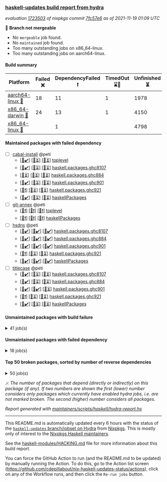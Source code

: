 ### [haskell-updates build report from hydra](https://hydra.nixos.org/jobset/nixpkgs/haskell-updates)
*evaluation [1723503](https://hydra.nixos.org/eval/1723503) of nixpkgs commit [7fc57e6](https://github.com/NixOS/nixpkgs/commits/7fc57e61d317295999c2b2cddcf3cc3ffdfeb57c) as of 2021-11-19 01:09 UTC*

:red_circle: **Branch not mergeable**
  * No `mergeable` job found.
  * No `maintained` job found.
  * Too many outstanding jobs on x86_64-linux.
  * Too many outstanding jobs on aarch64-linux.

#### Build summary

 | Platform | Failed :x: | DependencyFailed :heavy_exclamation_mark: | TimedOut :hourglass::no_entry_sign: | Unfinished :hourglass_flowing_sand: | Success :heavy_check_mark: | 
 | --- | --- | --- | --- | --- | --- | 
 | [aarch64-linux :iphone:](https://hydra.nixos.org/eval/1723503?filter=.aarch64-linux) | 18 | 11 | 1 | 1978 | 5127 | 
 | [x86_64-darwin :apple:](https://hydra.nixos.org/eval/1723503?filter=.x86_64-darwin) | 24 | 13 | 1 | 4150 | 2885 | 
 | [x86_64-linux :penguin:](https://hydra.nixos.org/eval/1723503?filter=.x86_64-linux) |  | 1 |  | 4798 | 2359 | 
#### Maintained packages with failed dependency
- [ ] [cabal-install](https://hydra.nixos.org/eval/1723503?filter=cabal-install) @peti
  - [[:iphone::heavy_check_mark:]](https://hydra.nixos.org/build/158859488) [[:apple::hourglass_flowing_sand:]](https://hydra.nixos.org/build/158857096) [[:penguin::hourglass_flowing_sand:]](https://hydra.nixos.org/build/158854179) [toplevel](https://hydra.nixos.org/eval/1723503?filter=cabal-install)
  - [[:iphone::heavy_check_mark:]](https://hydra.nixos.org/build/158849756) [[:apple::hourglass_flowing_sand:]](https://hydra.nixos.org/build/158850633) [[:penguin::hourglass_flowing_sand:]](https://hydra.nixos.org/build/158853726) [haskell.packages.ghc8107](https://hydra.nixos.org/eval/1723503?filter=haskell.packages.ghc8107.cabal-install)
  - [[:iphone::hourglass_flowing_sand:]](https://hydra.nixos.org/build/158862111) [[:apple::hourglass_flowing_sand:]](https://hydra.nixos.org/build/158853501) [[:penguin::hourglass_flowing_sand:]](https://hydra.nixos.org/build/158854679) [haskell.packages.ghc884](https://hydra.nixos.org/eval/1723503?filter=haskell.packages.ghc884.cabal-install)
  - [[:iphone::heavy_check_mark:]](https://hydra.nixos.org/build/158848129) [[:apple::hourglass_flowing_sand:]](https://hydra.nixos.org/build/158852590) [[:penguin::hourglass_flowing_sand:]](https://hydra.nixos.org/build/158852703) [haskell.packages.ghc901](https://hydra.nixos.org/eval/1723503?filter=haskell.packages.ghc901.cabal-install)
  - [[:iphone::heavy_exclamation_mark:]](https://hydra.nixos.org/build/158858423) [[:apple::hourglass_flowing_sand:]](https://hydra.nixos.org/build/158848823) [[:penguin::hourglass_flowing_sand:]](https://hydra.nixos.org/build/158851921) [haskell.packages.ghc921](https://hydra.nixos.org/eval/1723503?filter=haskell.packages.ghc921.cabal-install)
  - [[:iphone::heavy_check_mark:]](https://hydra.nixos.org/build/158861502) [[:apple::hourglass_flowing_sand:]](https://hydra.nixos.org/build/158859272) [[:penguin::hourglass_flowing_sand:]](https://hydra.nixos.org/build/158861834) [haskellPackages](https://hydra.nixos.org/eval/1723503?filter=haskellPackages.cabal-install)
- [ ] [git-annex](https://hydra.nixos.org/eval/1723503?filter=git-annex) @peti
  - [[:iphone::heavy_exclamation_mark:]](https://hydra.nixos.org/build/158857607) [[:apple::heavy_exclamation_mark:]](https://hydra.nixos.org/build/158852130) [[:penguin::heavy_exclamation_mark:]](https://hydra.nixos.org/build/158852154) [toplevel](https://hydra.nixos.org/eval/1723503?filter=git-annex)
  - [[:iphone::heavy_exclamation_mark:]](https://hydra.nixos.org/build/158848048) [[:apple::heavy_exclamation_mark:]](https://hydra.nixos.org/build/158856853) [[:penguin::heavy_exclamation_mark:]](https://hydra.nixos.org/build/158860446) [haskellPackages](https://hydra.nixos.org/eval/1723503?filter=haskellPackages.git-annex)
- [ ] [hsdns](https://hydra.nixos.org/eval/1723503?filter=hsdns) @peti
  - [[:iphone::heavy_check_mark:]](https://hydra.nixos.org/build/158167926) [[:apple::heavy_check_mark:]](https://hydra.nixos.org/build/158177816) [[:penguin::heavy_check_mark:]](https://hydra.nixos.org/build/158184888) [haskell.packages.ghc8107](https://hydra.nixos.org/eval/1723503?filter=haskell.packages.ghc8107.hsdns)
  - [[:iphone::heavy_check_mark:]](https://hydra.nixos.org/build/158178147) [[:apple::heavy_check_mark:]](https://hydra.nixos.org/build/158171568) [[:penguin::heavy_check_mark:]](https://hydra.nixos.org/build/158180260) [haskell.packages.ghc884](https://hydra.nixos.org/eval/1723503?filter=haskell.packages.ghc884.hsdns)
  - [[:iphone::heavy_check_mark:]](https://hydra.nixos.org/build/158173050) [[:apple::heavy_check_mark:]](https://hydra.nixos.org/build/158183912) [[:penguin::heavy_check_mark:]](https://hydra.nixos.org/build/158167851) [haskell.packages.ghc901](https://hydra.nixos.org/eval/1723503?filter=haskell.packages.ghc901.hsdns)
  - [[:iphone::heavy_exclamation_mark:]](https://hydra.nixos.org/build/158856827) [[:apple::hourglass_flowing_sand:]](https://hydra.nixos.org/build/158857146) [[:penguin::hourglass_flowing_sand:]](https://hydra.nixos.org/build/158852262) [haskell.packages.ghc921](https://hydra.nixos.org/eval/1723503?filter=haskell.packages.ghc921.hsdns)
  - [[:iphone::heavy_check_mark:]](https://hydra.nixos.org/build/158179287) [[:apple::heavy_check_mark:]](https://hydra.nixos.org/build/158174569) [[:penguin::heavy_check_mark:]](https://hydra.nixos.org/build/158171448) [haskellPackages](https://hydra.nixos.org/eval/1723503?filter=haskellPackages.hsdns)
- [ ] [titlecase](https://hydra.nixos.org/eval/1723503?filter=titlecase) @peti
  - [[:iphone::heavy_check_mark:]](https://hydra.nixos.org/build/158852347) [[:apple::hourglass_flowing_sand:]](https://hydra.nixos.org/build/158854243) [[:penguin::hourglass_flowing_sand:]](https://hydra.nixos.org/build/158847876) [haskell.packages.ghc8107](https://hydra.nixos.org/eval/1723503?filter=haskell.packages.ghc8107.titlecase)
  - [[:iphone::heavy_check_mark:]](https://hydra.nixos.org/build/158849776) [[:apple::hourglass_flowing_sand:]](https://hydra.nixos.org/build/158850772) [[:penguin::hourglass_flowing_sand:]](https://hydra.nixos.org/build/158853456) [haskell.packages.ghc884](https://hydra.nixos.org/eval/1723503?filter=haskell.packages.ghc884.titlecase)
  - [[:iphone::heavy_check_mark:]](https://hydra.nixos.org/build/158860823) [[:apple::heavy_check_mark:]](https://hydra.nixos.org/build/158847764) [[:penguin::hourglass_flowing_sand:]](https://hydra.nixos.org/build/158850091) [haskell.packages.ghc901](https://hydra.nixos.org/eval/1723503?filter=haskell.packages.ghc901.titlecase)
  - [[:iphone::heavy_exclamation_mark:]](https://hydra.nixos.org/build/158853791) [[:apple::hourglass_flowing_sand:]](https://hydra.nixos.org/build/158857747) [[:penguin::hourglass_flowing_sand:]](https://hydra.nixos.org/build/158850179) [haskell.packages.ghc921](https://hydra.nixos.org/eval/1723503?filter=haskell.packages.ghc921.titlecase)
  - [[:iphone::heavy_check_mark:]](https://hydra.nixos.org/build/158851159) [[:apple::hourglass_flowing_sand:]](https://hydra.nixos.org/build/158857090) [[:penguin::hourglass_flowing_sand:]](https://hydra.nixos.org/build/158854010) [haskellPackages](https://hydra.nixos.org/eval/1723503?filter=haskellPackages.titlecase)
#### Unmaintained packages with build failure
<details><summary>41 job(s) </summary>

- [ ] [[:iphone::heavy_check_mark:]](https://hydra.nixos.org/build/158174882) [[:apple::x:]](https://hydra.nixos.org/build/158178724) [[:penguin::heavy_check_mark:]](https://hydra.nixos.org/build/158186251) [haskellPackages.sdp](https://hydra.nixos.org/eval/1723503?filter=haskellPackages.sdp)  :arrow_heading_up: 9 | 9
- [ ] [[:iphone::x:]](https://hydra.nixos.org/build/158849103) [[:apple::hourglass_flowing_sand:]](https://hydra.nixos.org/build/158851457) [[:penguin::hourglass_flowing_sand:]](https://hydra.nixos.org/build/158850080) [haskellPackages.libBF](https://hydra.nixos.org/eval/1723503?filter=haskellPackages.libBF)  :arrow_heading_up: 4 | 20
- [ ] [[:iphone::x:]](https://hydra.nixos.org/build/158850642) [[:apple::hourglass_flowing_sand:]](https://hydra.nixos.org/build/158848989) [[:penguin::hourglass_flowing_sand:]](https://hydra.nixos.org/build/158849778) [haskellPackages.ptr-poker](https://hydra.nixos.org/eval/1723503?filter=haskellPackages.ptr-poker)  :arrow_heading_up: 3 | 4
- [ ] [[:iphone::x:]](https://hydra.nixos.org/build/158171488) [[:apple::heavy_check_mark:]](https://hydra.nixos.org/build/158166466) [[:penguin::heavy_check_mark:]](https://hydra.nixos.org/build/158176025) [haskellPackages.long-double](https://hydra.nixos.org/eval/1723503?filter=haskellPackages.long-double)  :arrow_heading_up: 1 | 2
- [ ] [[:iphone::x:]](https://hydra.nixos.org/build/158174481) [[:apple::x:]](https://hydra.nixos.org/build/158173479) [[:penguin::heavy_check_mark:]](https://hydra.nixos.org/build/158172713) [haskellPackages.easytensor](https://hydra.nixos.org/eval/1723503?filter=haskellPackages.easytensor)  :arrow_heading_up: 1 | 1
- [ ] [[:iphone::heavy_check_mark:]](https://hydra.nixos.org/build/158171757) [[:apple::x:]](https://hydra.nixos.org/build/158166135) [[:penguin::heavy_check_mark:]](https://hydra.nixos.org/build/158176699) [haskellPackages.keep-alive](https://hydra.nixos.org/eval/1723503?filter=haskellPackages.keep-alive)  :arrow_heading_up: 1 | 1
- [ ] [[:iphone::heavy_check_mark:]](https://hydra.nixos.org/build/158853648) [[:apple::x:]](https://hydra.nixos.org/build/158848056) [[:penguin::hourglass_flowing_sand:]](https://hydra.nixos.org/build/158859990) [haskellPackages.loc](https://hydra.nixos.org/eval/1723503?filter=haskellPackages.loc)  :arrow_heading_up: 1 | 1
- [ ] [[:iphone::x:]](https://hydra.nixos.org/build/158860031) [[:apple::hourglass_flowing_sand:]](https://hydra.nixos.org/build/158855160) [[:penguin::hourglass_flowing_sand:]](https://hydra.nixos.org/build/158849207) [haskellPackages.nlopt-haskell](https://hydra.nixos.org/eval/1723503?filter=haskellPackages.nlopt-haskell)  :arrow_heading_up: 1 | 1
- [ ] [[:iphone::x:]](https://hydra.nixos.org/build/158178337) [[:apple::heavy_check_mark:]](https://hydra.nixos.org/build/158169670) [[:penguin::heavy_check_mark:]](https://hydra.nixos.org/build/158175314) [haskellPackages.unicode-properties](https://hydra.nixos.org/eval/1723503?filter=haskellPackages.unicode-properties)  :arrow_heading_up: 1 | 1
- [ ] [[:iphone::x:]](https://hydra.nixos.org/build/158177182) [[:apple::heavy_check_mark:]](https://hydra.nixos.org/build/158173873) [[:penguin::heavy_check_mark:]](https://hydra.nixos.org/build/158167438) [haskellPackages.freetype2](https://hydra.nixos.org/eval/1723503?filter=haskellPackages.freetype2)  :arrow_heading_up: 0 | 7
- [ ] [[:iphone::heavy_check_mark:]](https://hydra.nixos.org/build/158184242) [[:apple::x:]](https://hydra.nixos.org/build/158185673) [[:penguin::heavy_check_mark:]](https://hydra.nixos.org/build/158170921) [haskellPackages.hmidi](https://hydra.nixos.org/eval/1723503?filter=haskellPackages.hmidi)  :arrow_heading_up: 0 | 4
- [ ] [[:iphone::x:]](https://hydra.nixos.org/build/158854499) [[:apple::hourglass_flowing_sand:]](https://hydra.nixos.org/build/158857040) [[:penguin::hourglass_flowing_sand:]](https://hydra.nixos.org/build/158861168) [haskellPackages.cdar-mBound](https://hydra.nixos.org/eval/1723503?filter=haskellPackages.cdar-mBound)  :arrow_heading_up: 0 | 2
- [ ] [[:iphone::heavy_check_mark:]](https://hydra.nixos.org/build/158849319) [[:apple::x:]](https://hydra.nixos.org/build/158847910) [[:penguin::hourglass_flowing_sand:]](https://hydra.nixos.org/build/158859828) [haskellPackages.posix-socket](https://hydra.nixos.org/eval/1723503?filter=haskellPackages.posix-socket)  :arrow_heading_up: 0 | 2
- [ ] [[:iphone::x:]](https://hydra.nixos.org/build/158860604) [[:apple::hourglass_flowing_sand:]](https://hydra.nixos.org/build/158861826) [[:penguin::hourglass_flowing_sand:]](https://hydra.nixos.org/build/158858748) [haskellPackages.quic](https://hydra.nixos.org/eval/1723503?filter=haskellPackages.quic)  :arrow_heading_up: 0 | 2
- [ ] [[:iphone::x:]](https://hydra.nixos.org/build/158849068) [[:apple::hourglass_flowing_sand:]](https://hydra.nixos.org/build/158853089) [[:penguin::hourglass_flowing_sand:]](https://hydra.nixos.org/build/158853596) [haskellPackages.exploring-interpreters](https://hydra.nixos.org/eval/1723503?filter=haskellPackages.exploring-interpreters)  :arrow_heading_up: 0 | 1
- [ ] [[:iphone::heavy_check_mark:]](https://hydra.nixos.org/build/158169821) [[:apple::x:]](https://hydra.nixos.org/build/158179292) [[:penguin::heavy_check_mark:]](https://hydra.nixos.org/build/158172696) [haskellPackages.hamid](https://hydra.nixos.org/eval/1723503?filter=haskellPackages.hamid)  :arrow_heading_up: 0 | 1
- [ ] [[:iphone::heavy_check_mark:]](https://hydra.nixos.org/build/158180845) [[:apple::x:]](https://hydra.nixos.org/build/158183870) [[:penguin::heavy_check_mark:]](https://hydra.nixos.org/build/158176031) [haskellPackages.huckleberry](https://hydra.nixos.org/eval/1723503?filter=haskellPackages.huckleberry)  :arrow_heading_up: 0 | 1
- [ ] [[:iphone::x:]](https://hydra.nixos.org/build/158171195) [[:apple::heavy_check_mark:]](https://hydra.nixos.org/build/158173460) [[:penguin::heavy_check_mark:]](https://hydra.nixos.org/build/158173159) [haskellPackages.picosat](https://hydra.nixos.org/eval/1723503?filter=haskellPackages.picosat)  :arrow_heading_up: 0 | 1
- [ ] [[:iphone::heavy_check_mark:]](https://hydra.nixos.org/build/158165387) [[:apple::x:]](https://hydra.nixos.org/build/158186599) [[:penguin::heavy_check_mark:]](https://hydra.nixos.org/build/158183534) [haskellPackages.select](https://hydra.nixos.org/eval/1723503?filter=haskellPackages.select)  :arrow_heading_up: 0 | 1
- [ ] [[:iphone::heavy_check_mark:]](https://hydra.nixos.org/build/158177925) [[:apple::x:]](https://hydra.nixos.org/build/158169081) [[:penguin::heavy_check_mark:]](https://hydra.nixos.org/build/158171187) [haskellPackages.sysinfo](https://hydra.nixos.org/eval/1723503?filter=haskellPackages.sysinfo)  :arrow_heading_up: 0 | 1
- [ ] [[:iphone::x:]](https://hydra.nixos.org/build/158173619) [[:apple::heavy_check_mark:]](https://hydra.nixos.org/build/158175003) [[:penguin::heavy_check_mark:]](https://hydra.nixos.org/build/158184430) [haskellPackages.HsASA](https://hydra.nixos.org/eval/1723503?filter=haskellPackages.HsASA) 
- [ ] [[:iphone::heavy_check_mark:]](https://hydra.nixos.org/build/158179678) [[:apple::x:]](https://hydra.nixos.org/build/158185186) [[:penguin::heavy_check_mark:]](https://hydra.nixos.org/build/158186792) [haskellPackages.discount](https://hydra.nixos.org/eval/1723503?filter=haskellPackages.discount) 
- [ ] [[:iphone::heavy_check_mark:]](https://hydra.nixos.org/build/158182864) [[:apple::x:]](https://hydra.nixos.org/build/158175855) [[:penguin::heavy_check_mark:]](https://hydra.nixos.org/build/158172346) [haskellPackages.float128](https://hydra.nixos.org/eval/1723503?filter=haskellPackages.float128) 
- [ ] [[:iphone::x:]](https://hydra.nixos.org/build/158660363) [[:penguin::heavy_check_mark:]](https://hydra.nixos.org/build/158660342) [haskellPackages.gnome-keyring](https://hydra.nixos.org/eval/1723503?filter=haskellPackages.gnome-keyring) 
- [ ] [[:iphone::heavy_check_mark:]](https://hydra.nixos.org/build/158169999) [[:apple::x:]](https://hydra.nixos.org/build/158178690) [[:penguin::heavy_check_mark:]](https://hydra.nixos.org/build/158176092) [haskellPackages.hid](https://hydra.nixos.org/eval/1723503?filter=haskellPackages.hid) 
- [ ] [[:iphone::x:]](https://hydra.nixos.org/build/158850552) [[:apple::hourglass_flowing_sand:]](https://hydra.nixos.org/build/158861020) [[:penguin::hourglass_flowing_sand:]](https://hydra.nixos.org/build/158856148) [haskellPackages.hq](https://hydra.nixos.org/eval/1723503?filter=haskellPackages.hq) 
- [ ] [[:iphone::heavy_check_mark:]](https://hydra.nixos.org/build/158170141) [[:apple::x:]](https://hydra.nixos.org/build/158180755) [[:penguin::heavy_check_mark:]](https://hydra.nixos.org/build/158167959) [haskellPackages.hsshellscript](https://hydra.nixos.org/eval/1723503?filter=haskellPackages.hsshellscript) 
- [ ] [[:iphone::heavy_check_mark:]](https://hydra.nixos.org/build/158180614) [[:apple::x:]](https://hydra.nixos.org/build/158175752) [[:penguin::heavy_check_mark:]](https://hydra.nixos.org/build/158169957) [haskellPackages.hssourceinfo](https://hydra.nixos.org/eval/1723503?filter=haskellPackages.hssourceinfo) 
- [ ] [[:iphone::heavy_check_mark:]](https://hydra.nixos.org/build/158178270) [[:apple::x:]](https://hydra.nixos.org/build/158186270) [[:penguin::heavy_check_mark:]](https://hydra.nixos.org/build/158183921) [haskellPackages.linux-framebuffer](https://hydra.nixos.org/eval/1723503?filter=haskellPackages.linux-framebuffer) 
- [ ] [[:iphone::x:]](https://hydra.nixos.org/build/158850796) [[:apple::hourglass_flowing_sand:]](https://hydra.nixos.org/build/158860861) [[:penguin::hourglass_flowing_sand:]](https://hydra.nixos.org/build/158848852) [haskellPackages.one-line-aeson-text](https://hydra.nixos.org/eval/1723503?filter=haskellPackages.one-line-aeson-text) 
- [ ] [[:iphone::x:]](https://hydra.nixos.org/build/158854187) [[:apple::hourglass_flowing_sand:]](https://hydra.nixos.org/build/158857291) [[:penguin::hourglass_flowing_sand:]](https://hydra.nixos.org/build/158853046) [haskellPackages.polysemy-mocks](https://hydra.nixos.org/eval/1723503?filter=haskellPackages.polysemy-mocks) 
- [ ] [[:iphone::heavy_check_mark:]](https://hydra.nixos.org/build/158180433) [[:apple::x:]](https://hydra.nixos.org/build/158181527) [[:penguin::heavy_check_mark:]](https://hydra.nixos.org/build/158171268) [haskellPackages.posix-timer](https://hydra.nixos.org/eval/1723503?filter=haskellPackages.posix-timer) 
- [ ] [[:iphone::heavy_check_mark:]](https://hydra.nixos.org/build/158174048) [[:apple::x:]](https://hydra.nixos.org/build/158168485) [[:penguin::heavy_check_mark:]](https://hydra.nixos.org/build/158173634) [haskellPackages.pthread](https://hydra.nixos.org/eval/1723503?filter=haskellPackages.pthread) 
- [ ] [[:iphone::heavy_check_mark:]](https://hydra.nixos.org/build/158167023) [[:apple::x:]](https://hydra.nixos.org/build/158179750) [[:penguin::heavy_check_mark:]](https://hydra.nixos.org/build/158179669) [haskellPackages.sfml-audio](https://hydra.nixos.org/eval/1723503?filter=haskellPackages.sfml-audio) 
- [ ] [[:iphone::heavy_check_mark:]](https://hydra.nixos.org/build/158180866) [[:apple::x:]](https://hydra.nixos.org/build/158167435) [[:penguin::heavy_check_mark:]](https://hydra.nixos.org/build/158175479) [haskellPackages.shared-memory](https://hydra.nixos.org/eval/1723503?filter=haskellPackages.shared-memory) 
- [ ] [[:iphone::x:]](https://hydra.nixos.org/build/158849675) [[:apple::hourglass_flowing_sand:]](https://hydra.nixos.org/build/158859200) [[:penguin::hourglass_flowing_sand:]](https://hydra.nixos.org/build/158850401) [haskellPackages.stripe-wreq](https://hydra.nixos.org/eval/1723503?filter=haskellPackages.stripe-wreq) 
- [ ] [[:iphone::x:]](https://hydra.nixos.org/build/158174288) [[:apple::heavy_check_mark:]](https://hydra.nixos.org/build/158168201) [[:penguin::heavy_check_mark:]](https://hydra.nixos.org/build/158167653) [haskellPackages.wiringPi](https://hydra.nixos.org/eval/1723503?filter=haskellPackages.wiringPi) 
- [ ] [[:iphone::heavy_check_mark:]](https://hydra.nixos.org/build/158183814) [[:apple::x:]](https://hydra.nixos.org/build/158173903) [[:penguin::heavy_check_mark:]](https://hydra.nixos.org/build/158179614) [haskellPackages.xmonad-utils](https://hydra.nixos.org/eval/1723503?filter=haskellPackages.xmonad-utils) 
- [ ] [[:iphone::heavy_check_mark:]](https://hydra.nixos.org/build/158175167) [[:apple::x:]](https://hydra.nixos.org/build/158172618) [[:penguin::heavy_check_mark:]](https://hydra.nixos.org/build/158170577) [haskellPackages.yoga](https://hydra.nixos.org/eval/1723503?filter=haskellPackages.yoga) 
- [ ] [[:iphone::heavy_check_mark:]](https://hydra.nixos.org/build/158177062) [[:apple::x:]](https://hydra.nixos.org/build/158182111) [[:penguin::heavy_check_mark:]](https://hydra.nixos.org/build/158185512) [haskellPackages.zot](https://hydra.nixos.org/eval/1723503?filter=haskellPackages.zot) 
- [ ] [[:iphone::heavy_check_mark:]](https://hydra.nixos.org/build/158178317) [[:apple::x:]](https://hydra.nixos.org/build/158178379) [[:penguin::heavy_check_mark:]](https://hydra.nixos.org/build/158186424) [haskellPackages.zxcvbn-c](https://hydra.nixos.org/eval/1723503?filter=haskellPackages.zxcvbn-c) 
</details>

#### Unmaintained packages with failed dependency
<details><summary>18 job(s) </summary>

- [ ] [[:iphone::heavy_exclamation_mark:]](https://hydra.nixos.org/build/158853979) [[:apple::hourglass_flowing_sand:]](https://hydra.nixos.org/build/158851452) [[:penguin::hourglass_flowing_sand:]](https://hydra.nixos.org/build/158859589) [haskellPackages.jsonifier](https://hydra.nixos.org/eval/1723503?filter=haskellPackages.jsonifier)  :arrow_heading_up: 2 | 2
- [ ] [[:iphone::heavy_check_mark:]](https://hydra.nixos.org/build/158185795) [[:apple::heavy_exclamation_mark:]](https://hydra.nixos.org/build/158180044) [[:penguin::heavy_check_mark:]](https://hydra.nixos.org/build/158170759) [haskellPackages.sdp-io](https://hydra.nixos.org/eval/1723503?filter=haskellPackages.sdp-io)  :arrow_heading_up: 2 | 2
- [ ] [[:iphone::heavy_exclamation_mark:]](https://hydra.nixos.org/build/158858349) [[:apple::hourglass_flowing_sand:]](https://hydra.nixos.org/build/158856152) [[:penguin::hourglass_flowing_sand:]](https://hydra.nixos.org/build/158852717) [haskellPackages.opentelemetry-extra](https://hydra.nixos.org/eval/1723503?filter=haskellPackages.opentelemetry-extra)  :arrow_heading_up: 1 | 1
- [ ] [[:iphone::heavy_check_mark:]](https://hydra.nixos.org/build/158855869) [[:apple::heavy_exclamation_mark:]](https://hydra.nixos.org/build/158861187) [[:penguin::hourglass_flowing_sand:]](https://hydra.nixos.org/build/158858753) [haskellPackages.sdp-hashable](https://hydra.nixos.org/eval/1723503?filter=haskellPackages.sdp-hashable)  :arrow_heading_up: 1 | 1
- [ ] [[:iphone::heavy_exclamation_mark:]](https://hydra.nixos.org/build/158185331) [[:apple::heavy_exclamation_mark:]](https://hydra.nixos.org/build/158173297) [[:penguin::heavy_check_mark:]](https://hydra.nixos.org/build/158173216) [haskellPackages.easytensor-vulkan](https://hydra.nixos.org/eval/1723503?filter=haskellPackages.easytensor-vulkan) 
- [ ] [[:iphone::heavy_exclamation_mark:]](https://hydra.nixos.org/build/158852766) [[:apple::hourglass_flowing_sand:]](https://hydra.nixos.org/build/158859260) [[:penguin::hourglass_flowing_sand:]](https://hydra.nixos.org/build/158851299) [haskellPackages.hmatrix-nlopt](https://hydra.nixos.org/eval/1723503?filter=haskellPackages.hmatrix-nlopt) 
- [ ] [[:iphone::heavy_exclamation_mark:]](https://hydra.nixos.org/build/158851195) [[:apple::hourglass_flowing_sand:]](https://hydra.nixos.org/build/158852520) [[:penguin::hourglass_flowing_sand:]](https://hydra.nixos.org/build/158854313) [haskellPackages.opentelemetry-lightstep](https://hydra.nixos.org/eval/1723503?filter=haskellPackages.opentelemetry-lightstep) 
- [ ] [[:iphone::hourglass_flowing_sand:]](https://hydra.nixos.org/build/158856357) [[:apple::heavy_exclamation_mark:]](https://hydra.nixos.org/build/158860736) [[:penguin::hourglass_flowing_sand:]](https://hydra.nixos.org/build/158856839) [haskellPackages.postgresql-replicant](https://hydra.nixos.org/eval/1723503?filter=haskellPackages.postgresql-replicant) 
- [ ] [[:iphone::heavy_exclamation_mark:]](https://hydra.nixos.org/build/158859465) [[:apple::hourglass_flowing_sand:]](https://hydra.nixos.org/build/158858537) [[:penguin::hourglass_flowing_sand:]](https://hydra.nixos.org/build/158854470) [haskellPackages.rounded](https://hydra.nixos.org/eval/1723503?filter=haskellPackages.rounded) 
- [ ] [[:iphone::heavy_check_mark:]](https://hydra.nixos.org/build/158166150) [[:apple::heavy_exclamation_mark:]](https://hydra.nixos.org/build/158178896) [[:penguin::heavy_check_mark:]](https://hydra.nixos.org/build/158182775) [haskellPackages.sdp-binary](https://hydra.nixos.org/eval/1723503?filter=haskellPackages.sdp-binary) 
- [ ] [[:iphone::heavy_check_mark:]](https://hydra.nixos.org/build/158176753) [[:apple::heavy_exclamation_mark:]](https://hydra.nixos.org/build/158182859) [[:penguin::heavy_check_mark:]](https://hydra.nixos.org/build/158186868) [haskellPackages.sdp-deepseq](https://hydra.nixos.org/eval/1723503?filter=haskellPackages.sdp-deepseq) 
- [ ] [[:iphone::heavy_check_mark:]](https://hydra.nixos.org/build/158861733) [[:apple::heavy_exclamation_mark:]](https://hydra.nixos.org/build/158862016) [[:penguin::hourglass_flowing_sand:]](https://hydra.nixos.org/build/158849229) [haskellPackages.sdp-quickcheck](https://hydra.nixos.org/eval/1723503?filter=haskellPackages.sdp-quickcheck) 
- [ ] [[:iphone::hourglass_flowing_sand:]](https://hydra.nixos.org/build/158853550) [[:apple::heavy_exclamation_mark:]](https://hydra.nixos.org/build/158850123) [[:penguin::hourglass_flowing_sand:]](https://hydra.nixos.org/build/158859709) [haskellPackages.sdp4bytestring](https://hydra.nixos.org/eval/1723503?filter=haskellPackages.sdp4bytestring) 
- [ ] [[:iphone::hourglass_flowing_sand:]](https://hydra.nixos.org/build/158853531) [[:apple::heavy_exclamation_mark:]](https://hydra.nixos.org/build/158856559) [[:penguin::hourglass_flowing_sand:]](https://hydra.nixos.org/build/158852975) [haskellPackages.sdp4text](https://hydra.nixos.org/eval/1723503?filter=haskellPackages.sdp4text) 
- [ ] [[:iphone::heavy_check_mark:]](https://hydra.nixos.org/build/158850619) [[:apple::heavy_exclamation_mark:]](https://hydra.nixos.org/build/158860606) [[:penguin::hourglass_flowing_sand:]](https://hydra.nixos.org/build/158856803) [haskellPackages.sdp4unordered](https://hydra.nixos.org/eval/1723503?filter=haskellPackages.sdp4unordered) 
- [ ] [[:iphone::heavy_check_mark:]](https://hydra.nixos.org/build/158852825) [[:apple::heavy_exclamation_mark:]](https://hydra.nixos.org/build/158851611) [[:penguin::hourglass_flowing_sand:]](https://hydra.nixos.org/build/158852918) [haskellPackages.sdp4vector](https://hydra.nixos.org/eval/1723503?filter=haskellPackages.sdp4vector) 
- [ ] [[:iphone::heavy_exclamation_mark:]](https://hydra.nixos.org/build/158183025) [[:apple::heavy_check_mark:]](https://hydra.nixos.org/build/158171127) [[:penguin::heavy_check_mark:]](https://hydra.nixos.org/build/158170378) [haskellPackages.unicode-names](https://hydra.nixos.org/eval/1723503?filter=haskellPackages.unicode-names) 
- [ ] [[:iphone::heavy_check_mark:]](https://hydra.nixos.org/build/158186106) [[:apple::heavy_exclamation_mark:]](https://hydra.nixos.org/build/158174114) [[:penguin::heavy_check_mark:]](https://hydra.nixos.org/build/158167699) [haskellPackages.xbattbar](https://hydra.nixos.org/eval/1723503?filter=haskellPackages.xbattbar) 
</details>

#### Top 50 broken packages, sorted by number of reverse dependencies
<details><summary>50 job(s) </summary>

[haskell98](https://packdeps.haskellers.com/reverse/haskell98) :arrow_heading_up: 153  
[enumerator](https://packdeps.haskellers.com/reverse/enumerator) :arrow_heading_up: 56  
[derive](https://packdeps.haskellers.com/reverse/derive) :arrow_heading_up: 48  
[contiguous](https://packdeps.haskellers.com/reverse/contiguous) :arrow_heading_up: 46  
[MonadCatchIO-transformers](https://packdeps.haskellers.com/reverse/MonadCatchIO-transformers) :arrow_heading_up: 41  
[parseargs](https://packdeps.haskellers.com/reverse/parseargs) :arrow_heading_up: 41  
[bytesmith](https://packdeps.haskellers.com/reverse/bytesmith) :arrow_heading_up: 36  
[data-lens](https://packdeps.haskellers.com/reverse/data-lens) :arrow_heading_up: 34  
[distributed-process](https://packdeps.haskellers.com/reverse/distributed-process) :arrow_heading_up: 30  
[iteratee](https://packdeps.haskellers.com/reverse/iteratee) :arrow_heading_up: 29  
[jmacro](https://packdeps.haskellers.com/reverse/jmacro) :arrow_heading_up: 29  
[ip](https://packdeps.haskellers.com/reverse/ip) :arrow_heading_up: 26  
[either-unwrap](https://packdeps.haskellers.com/reverse/either-unwrap) :arrow_heading_up: 25  
[HList](https://packdeps.haskellers.com/reverse/HList) :arrow_heading_up: 23  
[SciBaseTypes](https://packdeps.haskellers.com/reverse/SciBaseTypes) :arrow_heading_up: 22  
[haskelldb](https://packdeps.haskellers.com/reverse/haskelldb) :arrow_heading_up: 22  
[hsc3](https://packdeps.haskellers.com/reverse/hsc3) :arrow_heading_up: 22  
[wxdirect](https://packdeps.haskellers.com/reverse/wxdirect) :arrow_heading_up: 22  
[BiobaseTypes](https://packdeps.haskellers.com/reverse/BiobaseTypes) :arrow_heading_up: 21  
[wxc](https://packdeps.haskellers.com/reverse/wxc) :arrow_heading_up: 21  
[biocore](https://packdeps.haskellers.com/reverse/biocore) :arrow_heading_up: 20  
[secp256k1-haskell](https://packdeps.haskellers.com/reverse/secp256k1-haskell) :arrow_heading_up: 20  
[wxcore](https://packdeps.haskellers.com/reverse/wxcore) :arrow_heading_up: 20  
[attoparsec-enumerator](https://packdeps.haskellers.com/reverse/attoparsec-enumerator) :arrow_heading_up: 19  
[bytestring-show](https://packdeps.haskellers.com/reverse/bytestring-show) :arrow_heading_up: 19  
[numhask](https://packdeps.haskellers.com/reverse/numhask) :arrow_heading_up: 19  
[polysemy-plugin](https://packdeps.haskellers.com/reverse/polysemy-plugin) :arrow_heading_up: 19  
[wx](https://packdeps.haskellers.com/reverse/wx) :arrow_heading_up: 19  
[BiobaseENA](https://packdeps.haskellers.com/reverse/BiobaseENA) :arrow_heading_up: 18  
[asn1-data](https://packdeps.haskellers.com/reverse/asn1-data) :arrow_heading_up: 18  
[dbus-core](https://packdeps.haskellers.com/reverse/dbus-core) :arrow_heading_up: 18  
[gtksourceview2](https://packdeps.haskellers.com/reverse/gtksourceview2) :arrow_heading_up: 18  
[BiobaseXNA](https://packdeps.haskellers.com/reverse/BiobaseXNA) :arrow_heading_up: 17  
[HGamer3D-Data](https://packdeps.haskellers.com/reverse/HGamer3D-Data) :arrow_heading_up: 17  
[certificate](https://packdeps.haskellers.com/reverse/certificate) :arrow_heading_up: 17  
[dbus-client](https://packdeps.haskellers.com/reverse/dbus-client) :arrow_heading_up: 17  
[gconf](https://packdeps.haskellers.com/reverse/gconf) :arrow_heading_up: 17  
[gtk-serialized-event](https://packdeps.haskellers.com/reverse/gtk-serialized-event) :arrow_heading_up: 17  
[uuid-orphans](https://packdeps.haskellers.com/reverse/uuid-orphans) :arrow_heading_up: 17  
[cuda](https://packdeps.haskellers.com/reverse/cuda) :arrow_heading_up: 16  
[happstack-jmacro](https://packdeps.haskellers.com/reverse/happstack-jmacro) :arrow_heading_up: 16  
[manatee-core](https://packdeps.haskellers.com/reverse/manatee-core) :arrow_heading_up: 16  
[monads-fd](https://packdeps.haskellers.com/reverse/monads-fd) :arrow_heading_up: 16  
[murmur3](https://packdeps.haskellers.com/reverse/murmur3) :arrow_heading_up: 16  
[tls-extra](https://packdeps.haskellers.com/reverse/tls-extra) :arrow_heading_up: 16  
[ADPfusion](https://packdeps.haskellers.com/reverse/ADPfusion) :arrow_heading_up: 15  
[MaybeT](https://packdeps.haskellers.com/reverse/MaybeT) :arrow_heading_up: 15  
[blaze-builder-enumerator](https://packdeps.haskellers.com/reverse/blaze-builder-enumerator) :arrow_heading_up: 15  
[clash-prelude](https://packdeps.haskellers.com/reverse/clash-prelude) :arrow_heading_up: 15  
[hetero-dict](https://packdeps.haskellers.com/reverse/hetero-dict) :arrow_heading_up: 15  
</details>


*:arrow_heading_up:: The number of packages that depend (directly or indirectly) on this package (if any). If two numbers are shown the first (lower) number considers only packages which currently have enabled hydra jobs, i.e. are not marked broken. The second (higher) number considers all packages.*

*Report generated with [maintainers/scripts/haskell/hydra-report.hs](https://github.com/NixOS/nixpkgs/blob/haskell-updates/maintainers/scripts/haskell/hydra-report.sh)*


----------------------------------------------------------------------

This README.md is automatically updated every 6 hours with the status of the
[`haskell-updates` branch/jobset on Hydra](https://hydra.nixos.org/jobset/nixpkgs/haskell-updates)
from [Nixpkgs](https://github.com/NixOS/nixpkgs).  This is mostly only of
interest to the [Nixpkgs Haskell maintainers](https://github.com/orgs/NixOS/teams/haskell).

See the
[haskell-modules/HACKING.md](https://github.com/NixOS/nixpkgs/blob/haskell-updates/pkgs/development/haskell-modules/HACKING.md)
file for more information about this build report.

You can force the GitHub Action to run (and the README.md to be updated) by
manually running the Action.  To do this, go to the Action list screen
(https://github.com/cdepillabout/nix-haskell-updates-status/actions),
click on any of the Workflow runs, and then click the `Re-run jobs` button.
